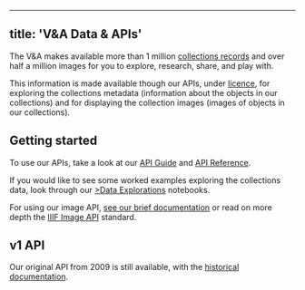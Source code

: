 
---
title: 'V&A Data & APIs'
---
The V&A makes available more than 1 million <a href="https://www.vam.ac.uk/collections">collections records</a> and over half a million images for you to explore, research, share, and play with.

This information is made available though our APIs, under <a href="">licence</a>, for exploring the collections metadata (information about the objects in our collections) and for displaying the collection images (images of objects in our collections).

## Getting started

To use our APIs, take a look at our <a href="https://developers.vam.ac.uk/guide/v2/" class="developers-page__navigation-link"> API Guide</a> and <a href="https://api.vam.ac.uk/docs" class="developers-page__navigation-link">API Reference</a>.

If you would like to see some worked examples exploring the collections data, look through our <a href="/explorations/" class="developers-page__navigation-link">>Data Explorations</a> notebooks.

For using our image API, <a href="/images" class="developers-page__navigation-link">see our brief documentation</a> or read on more depth the <a href="https://iiif.io/">IIIF Image API</a> standard.

## v1 API

Our original API from 2009 is still available, with the <a href="https://www.vam.ac.uk/api" class="developers-page__navigation-link">historical documentation</a>.
